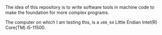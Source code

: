 The idea of this repository is to write software tools in machine code to make
the foundation for more complex programs.

The computer on which I am testing this, is a `x86_64` Little Endian Intel(R)
Core(TM) i5-11500. 
